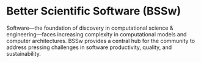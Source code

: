 # Better Scientific Software (BSSw)

Software—the foundation of discovery in computational science & engineering—faces increasing complexity in computational models and computer architectures. BSSw provides a central hub for the community to address pressing challenges in software productivity, quality, and sustainability.

<!---

Slide1 L: ../Articles/Blog/2021-09-CollegevilleReportDay1.md
Slide1 R: ../images/Blog_2109_Collegeville1.png
Slide2 L: ../Articles/Blog/BSSwFellowshipApplicationsOpen2021.md
Slide2 R: ../images/Blog_2108_FellowsAppOpen.png
Slide3 L: ../Articles/Blog/2021-08-registry-best-practices.md 
Slide3 R: ../CuratedContent/ThingsYouShouldNeverDoPartI.md
Slide4 L: ../Articles/Blog/2021-08-IntegratingInterns.md
Slide4 R: ../images/Blog_0821_Interns.png
Slide5 L: ../Articles/Blog/2021-07-BSSwFellows21.md
Slide5 R: ../images/Blog_0720_Fellows.png
Slide6 L: ../CuratedContent/InclusiveNamingInitiative.md
Slide6 R: ../CuratedContent/TenBestPracticesRemoteSwEngg.md
Slide7 L: ../Events/swr-010-training.md 
Slide7 R: ../Events/hpcbp-057-sierra-and-elcapitan-coes.md
--->

<!---
Caution: Blank line after first comment mark (or before last comment mark) causes build failure.
LCM: Saving for use again later

Slide1 L: blog_posts/applications-open-for-the-2022-bssw-fellowship-program
Slide1 R: images/raw/master/Blog_2108_FellowsAppOpen.png
Slide2 L: blog_posts/effectively-integrating-interns-into-research-teams
Slide2 R: images/raw/master/Blog_0821_Interns.png
Slide3 L: blog_posts/2020-bssw-fellows-projects-and-perspectives
Slide3 R: images/raw/master/Blog_0720_Fellows.png
Slide4 L: blog_posts/improving-team-practices-with-rateyourproject-org
Slide4 R: images/raw/master/Blog_0721_PSIPhero_b.png
Slide5 L: blog_posts/e4s-extreme-scale-scientific-software-stack
Slide5 R: items/inclusive-naming-initiative
Slide6 L: items/debugging-books-to-help-you-get-started
Slide6 R: items/the-10-best-practices-for-remote-software-engineering
Slide7 L: events/webinar-what-i-learned-from-20-years-of-leading-open-source-projects
Slide7 R: events/survey-on-testing-research-software

--->

<!---
[Site Overview](SiteOverview.md)

[Communities Overview](CommunitiesOverview.md)

[Intro to CSE](IntroToCse.md)

[Intro to HPC](IntroToHpc.md)

--->
